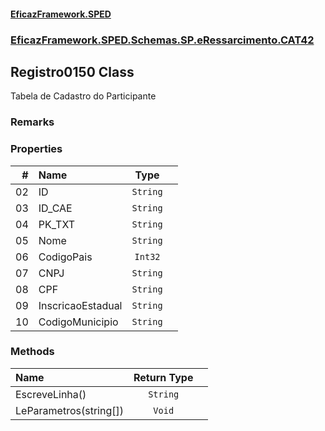 #### [EficazFramework.SPED](EficazFrameworkSPED.md 'EficazFramework SPED')
### [EficazFramework.SPED.Schemas.SP.eRessarcimento.CAT42](EficazFramework.SPED.Schemas.SP.eRessarcimento.CAT42.md 'EficazFramework.SPED.Schemas.SP.eRessarcimento.CAT42')

## Registro0150 Class

Tabela de Cadastro do Participante

### Remarks
### Properties

| # | Name | Type | |
| ---: | :--- | :---: | :--- |
| 02 | ID | `String` |  |
| 03 | ID_CAE | `String` |  |
| 04 | PK_TXT | `String` |  |
| 05 | Nome | `String` |  |
| 06 | CodigoPais | `Int32` |  |
| 07 | CNPJ | `String` |  |
| 08 | CPF | `String` |  |
| 09 | InscricaoEstadual | `String` |  |
| 10 | CodigoMunicipio | `String` |  |
### Methods

| Name | Return Type | |
| :--- | :---: | :--- |
| EscreveLinha() | `String` |  |
| LeParametros(string[]) | `Void` |  |
